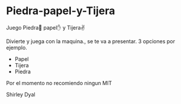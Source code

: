 # Piedra-papel-y-Tijera
Juego Piedra👊 papel✋ y Tijera✌

Divierte y juega con la maquina., se te va a presentar.
3 opciones por ejemplo.

- Papel
- Tijera
- Piedra

Por el momento no recomiendo ningun MIT


Shirley Dyal
